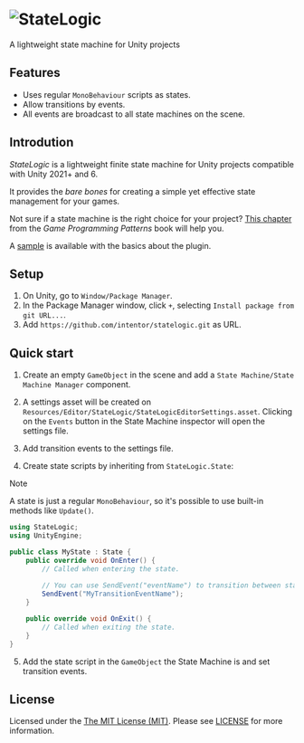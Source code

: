 # ![StateLogic](https://github.com/user-attachments/assets/10211b69-3cdf-441a-8a3f-198bf901a677)

A lightweight state machine for Unity projects

## Features

- Uses regular `MonoBehaviour` scripts as states.
- Allow transitions by events.
- All events are broadcast to all state machines on the scene.

## Introdution

*StateLogic* is a lightweight finite state machine for Unity projects compatible with Unity 2021+ and 6.

It provides the *bare bones* for creating a simple yet effective state management for your games.

Not sure if a state machine is the right choice for your project? [This chapter](https://gameprogrammingpatterns.com/state.html) from the *Game Programming Patterns* book will help you.

A [sample](Samples~/QuickStart/) is available with the basics about the plugin.

## Setup

1. On Unity, go to `Window/Package Manager`.
2. In the Package Manager window, click `+`, selecting `Install package from git URL...`.
3. Add `https://github.com/intentor/statelogic.git` as URL.

## Quick start

1. Create an empty `GameObject` in the scene and add a `State Machine/State Machine Manager` component.

2. A settings asset will be created on `Resources/Editor/StateLogic/StateLogicEditorSettings.asset`. Clicking on the `Events` button in the State Machine inspector will open the settings file.

3. Add transition events to the settings file.

4. Create state scripts by inheriting from `StateLogic.State`:

> [!NOTE]  
> A state is just a regular `MonoBehaviour`, so it's possible to use built-in methods like `Update()`.

```cs
using StateLogic;
using UnityEngine;

public class MyState : State {
    public override void OnEnter() {
        // Called when entering the state.
        
        // You can use SendEvent("eventName") to transition between states:
        SendEvent("MyTransitionEventName");
    }

    public override void OnExit() {
        // Called when exiting the state.
    }
}
```

5. Add the state script in the `GameObject` the State Machine is and set transition events.

## License

Licensed under the [The MIT License (MIT)](http://opensource.org/licenses/MIT). Please see [LICENSE](LICENSE) for more information.
